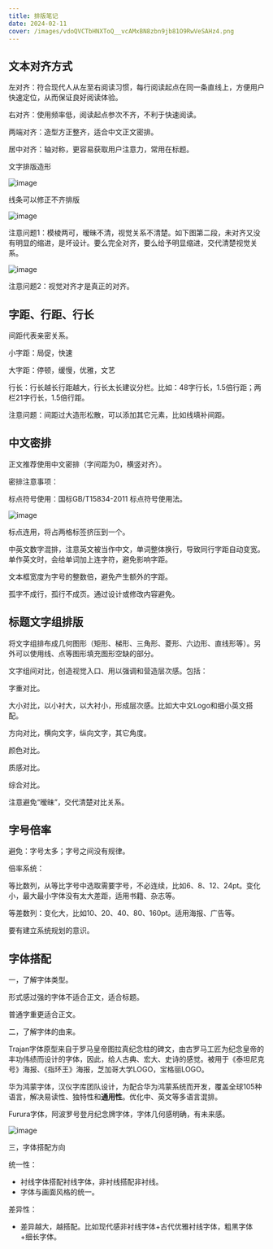 ```yaml
---
title: 排版笔记
date: 2024-02-11
cover: /images/vdoQVCTbHNXToQ__vcAMxBN8zbn9jb81O9RwVeSAHz4.png
---
```



## 文本对齐方式
左对齐：符合现代人从左至右阅读习惯，每行阅读起点在同一条直线上，方便用户快速定位，从而保证良好阅读体验。

右对齐：使用频率低，阅读起点参次不齐，不利于快速阅读。

两端对齐：造型方正整齐，适合中文正文密排。

居中对齐：轴对称，更容易获取用户注意力，常用在标题。

文字排版造形

![image](/images/MnZlvzZlsUgLaPREGzEuRxBQqCacldEeG5KcZ_duh28.png)

线条可以修正不齐排版

![image](/images/vdoQVCTbHNXToQ__vcAMxBN8zbn9jb81O9RwVeSAHz4.png)

注意问题1：模棱两可，暧昧不清，视觉关系不清楚。如下图第二段，未对齐又没有明显的缩进，是坏设计。要么完全对齐，要么给予明显缩进，交代清楚视觉关系。

![image](/images/e2c3U7nZDNxrP4t2jpQnvzk8ltnC8IK42JOHmPW4YOU.png)

注意问题2：视觉对齐才是真正的对齐。

## 字距、行距、行长
间距代表亲密关系。

小字距：局促，快速

大字距：停顿，缓慢，优雅，文艺

行长：行长越长行距越大，行长太长建议分栏。比如：48字行长，1.5倍行距；两栏21字行长，1.5倍行距。

注意问题：间距过大造形松散，可以添加其它元素，比如线填补间距。

## 中文密排
正文推荐使用中文密排（字间距为0，横竖对齐）。

密排注意事项：

标点符号使用：国标GB/T15834-2011 标点符号使用法。

![image](/images/VLfyvb2YZocefVhaOray900cN9GeNEAmx6zfOSy6y90.png)

标点连用，将占两格标签挤压到一个。

中英文数字混排，注意英文被当作中文，单词整体换行，导致同行字距自动变宽。单作英文时，会给单词加上连字符，避免影响字距。

文本框宽度为字号的整数倍，避免产生额外的字距。

孤字不成行，孤行不成页。通过设计或修改内容避免。

## 标题文字组排版
将文字组排布成几何图形（矩形、梯形、三角形、菱形、六边形、直线形等）。另外可以使用线、点等图形填充图形空缺的部分。

文字组间对比，创造视觉入口、用以强调和营造层次感。包括：

字重对比。

大小对比，以小衬大，以大衬小，形成层次感。比如大中文Logo和细小英文搭配。

方向对比，横向文字，纵向文字，其它角度。

颜色对比。

质感对比。

综合对比。

注意避免“暧昧”，交代清楚对比关系。

## 字号倍率
避免：字号太多；字号之间没有规律。

倍率系统：

等比数列，从等比字号中选取需要字号，不必连续，比如6、8、12、24pt。变化小，最大最小字体没有太大差距，适用书籍、杂志等。

等差数列：变化大，比如10、20、40、80、160pt。适用海报、广告等。

要有建立系统规划的意识。

## 字体搭配
一，了解字体类型。

形式感过强的字体不适合正文，适合标题。

普通字重更适合正文。

二，了解字体的由来。

Trajan字体原型来自于罗马皇帝图拉真纪念柱的碑文，由古罗马工匠为纪念皇帝的丰功伟绩而设计的字体，因此，给人古典、宏大、史诗的感觉。被用于《泰坦尼克号》海报、《指环王》海报，芝加哥大学LOGO，宝格丽LOGO。

华为鸿蒙字体，汉仪字库团队设计，为配合华为鸿蒙系统而开发，覆盖全球105种语言，解决易读性、独特性和**通用性**。优化中、英文等多语言混排。

Furura字体，阿波罗号登月纪念牌字体，字体几何感明确，有未来感。

![image](/images/PzvowqSeluBYIydZqsSCidCHuODT8-oT7hfvtSsHwTY.png)



三，字体搭配方向

统一性：

* 衬线字体搭配衬线字体，非衬线搭配非衬线。
* 字体与画面风格的统一。

差异性：

* 差异越大，越搭配。比如现代感非衬线字体+古代优雅衬线字体，粗黑字体+细长字体。



